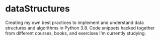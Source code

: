 # dataStructures
Creating my own best practices to implement and understand data structures and algorithms in Python 3.8. Code snippets hacked together from different courses, books, and exercises I'm currently studying. 
